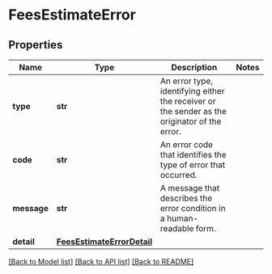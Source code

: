 # FeesEstimateError

## Properties
Name | Type | Description | Notes
------------ | ------------- | ------------- | -------------
**type** | **str** | An error type, identifying either the receiver or the sender as the originator of the error. | 
**code** | **str** | An error code that identifies the type of error that occurred. | 
**message** | **str** | A message that describes the error condition in a human-readable form. | 
**detail** | [**FeesEstimateErrorDetail**](FeesEstimateErrorDetail.md) |  | 

[[Back to Model list]](../README.md#documentation-for-models) [[Back to API list]](../README.md#documentation-for-api-endpoints) [[Back to README]](../README.md)

